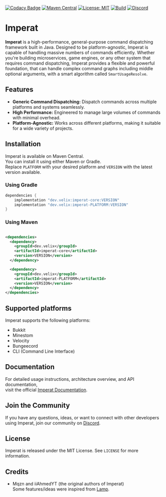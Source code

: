 <p><img src="https://github.com/VelixDevelopments/Imperat/blob/master/logo.png"  alt=""/></p><br>

[![Codacy Badge](https://app.codacy.com/project/badge/Grade/fad48fc9b696419ba81f5a8571e5c29c)](https://app.codacy.com/gh/VelixDevelopments/Imperat/dashboard?utm_source=gh&utm_medium=referral&utm_content=&utm_campaign=Badge_grade)
[![Maven Central](https://img.shields.io/maven-metadata/v/https/repo1.maven.org/maven2/dev/velix/imperat-core/maven-metadata.xml.svg?label=maven%20central&colorB=brightgreen)](https://search.maven.org/artifact/dev.velix/imperat-core)
[![License: MIT](https://img.shields.io/badge/License-MIT-yellow.svg)](https://opensource.org/licenses/MIT)
[![Build](https://github.com/VelixDevelopments/Imperat/actions/workflows/build.yml/badge.svg)](https://github.com/VelixDevelopments/Imperat/actions/workflows/build.yml)
[![Discord](https://discord.com/api/guilds/1285395980610568192/widget.png)](https://discord.velix.dev/)

# Imperat

**Imperat** is a high-performance, general-purpose command dispatching framework built in Java.
Designed to be platform-agnostic, Imperat is capable of handling massive numbers of commands efficiently.
Whether you're building microservices, game engines, or any other system that requires command dispatching,
Imperat provides a flexible and powerful foundation, that can handle complex command graphs including middle optional
arguments,
with a smart algorithm called `SmartUsageResolve`.

## Features

- **Generic Command Dispatching:** Dispatch commands across multiple platforms and systems seamlessly.
- **High Performance:** Engineered to manage large volumes of commands with minimal overhead.
- **Platform-Agnostic:** Works across different platforms, making it suitable for a wide variety of projects.

## Installation

Imperat is available on Maven Central.<br>
You can install it using either Maven or Gradle.<br>
Replace `PLATFORM` with your desired platform and `VERSION` with the latest version available.

### Using Gradle

```gradle
dependencies {
    implementation "dev.velix:imperat-core:VERSION"
    implementation "dev.velix:imperat-PLATFORM:VERSION"
}
```

### Using Maven

```xml

<dependencies>
  <dependency>
    <groupId>dev.velix</groupId>
    <artifactId>imperat-core</artifactId>
    <version>VERSION</version>
  </dependency>

  <dependency>
    <groupId>dev.velix</groupId>
    <artifactId>imperat-PLATFORM</artifactId>
    <version>VERSION</version>
  </dependency>
</dependencies>

```

## Supported platforms

Imperat supports the following platforms:

- Bukkit
- Minestom
- Velocity
- Bungeecord
- CLI (Command Line Interface)

## Documentation

For detailed usage instructions, architecture overview, and API documentation,<br>
visit the official [Imperat Documentation](https://docs.velix.dev/Imperat/).

## Join the Community

If you have any questions, ideas,
or want to connect with other developers using Imperat, join our community on [Discord](https://discord.velix.dev/).

## License

Imperat is released under the MIT License. See `LICENSE` for more information.

## Credits

- Mqzn and iiAhmedYT (the original authors of Imperat) <br>
  Some features/ideas were inspired from [Lamp](https://github.com/Revxrsal/Lamp).
